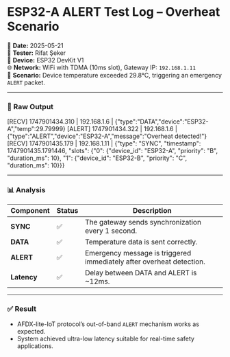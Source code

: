 # ESP32-A ALERT Test Log – Overheat Scenario

📅 **Date:** 2025-05-21  
👤 **Tester:** Rifat Şeker  
🔧 **Device:** ESP32 DevKit V1  
🌐 **Network:** WiFi with TDMA (10ms slot), Gateway IP: `192.168.1.11`  
🎯 **Scenario:** Device temperature exceeded 29.8°C, triggering an emergency `ALERT` packet.

---

### 🔹 Raw Output

[RECV] 1747901434.310 | 192.168.1.6 | {"type":"DATA","device":"ESP32-A","temp":29.79999}
[ALERT] 1747901434.322 | 192.168.1.6 | {"type":"ALERT","device":"ESP32-A","message":"Overheat detected!"}
[RECV] 1747901435.179 | 192.168.1.11 | {"type": "SYNC", "timestamp": 1747901435.1791446, "slots": {"0": {"device_id": "ESP32-A", "priority": "B", "duration_ms": 10}, "1": {"device_id": "ESP32-B", "priority": "C", "duration_ms": 10}}}


---

### 📊 Analysis

| Component        | Status | Description |
|------------------|--------|-------------|
| **SYNC**         | ✅     | The gateway sends synchronization every 1 second. |
| **DATA**         | ✅     | Temperature data is sent correctly. |
| **ALERT**        | ✅     | Emergency message is triggered immediately after overheat detection. |
| **Latency**      | ✅     | Delay between DATA and ALERT is ~12ms. |

---

### ✅ Result

- AFDX-lite-IoT protocol’s out-of-band `ALERT` mechanism works as expected.
- System achieved ultra-low latency suitable for real-time safety applications.



